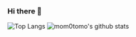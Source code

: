 ### Hi there 👋

![Top Langs](https://github-readme-stats.vercel.app/api/top-langs/?username=mom0tomo&hide=html)
![mom0tomo's github stats](https://github-readme-stats.vercel.app/api?username=mom0tomo&show_icons=true&count_private=true&line_height=33)

<!--
**mom0tomo/mom0tomo** is a ✨ _special_ ✨ repository because its `README.md` (this file) appears on your GitHub profile.

Here are some ideas to get you started:

- 🔭 I’m currently working on ...
- 🌱 I’m currently learning ...
- 👯 I’m looking to collaborate on ...
- 🤔 I’m looking for help with ...
- 💬 Ask me about ...
- 📫 How to reach me: ...
- 😄 Pronouns: ...
- ⚡ Fun fact: ...
-->
